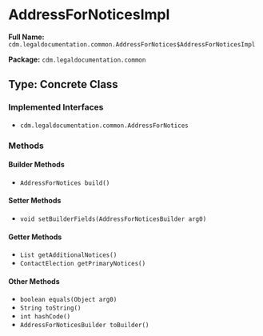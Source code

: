 # AddressForNoticesImpl

**Full Name:** `cdm.legaldocumentation.common.AddressForNotices$AddressForNoticesImpl`

**Package:** `cdm.legaldocumentation.common`

## Type: Concrete Class

### Implemented Interfaces

- `cdm.legaldocumentation.common.AddressForNotices`

### Methods

#### Builder Methods

- `AddressForNotices build()`

#### Setter Methods

- `void setBuilderFields(AddressForNoticesBuilder arg0)`

#### Getter Methods

- `List getAdditionalNotices()`
- `ContactElection getPrimaryNotices()`

#### Other Methods

- `boolean equals(Object arg0)`
- `String toString()`
- `int hashCode()`
- `AddressForNoticesBuilder toBuilder()`

